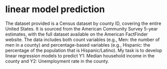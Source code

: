 # linear model prediction
 The dataset provided is a Census dataset by county ID, covering the entire United States. It is sourced from the American Community Survey 5-year estimates, with the full dataset available on the American FactFinder website. The data includes both count variables (e.g., Men: the number of men in a county) and percentage-based variables (e.g., Hispanic: the percentage of the population that is Hispanic/Latino). My task is to develop linear regression models to predict Y1: Median household income in the county and Y2: Unemployment rate in the county. 
